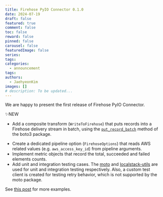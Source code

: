 ```yaml
---
title: Firehose PyIO Connector 0.1.0
date: 2024-07-19
draft: false
featured: true
comment: false
toc: false
reward: false
pinned: false
carousel: false
featuredImage: false
series:
tags:
categories:
  - announcement
tags: 
authors:
  - JaehyeonKim
images: []
# description: To be updated...
---
```


We are happy to present the first release of Firehose PyIO Connector.

✨NEW

- Add a composite transform (`WriteToFirehose`) that puts records into a Firehose delivery stream in batch, using the [`put_record_batch`](https://boto3.amazonaws.com/v1/documentation/api/latest/reference/services/firehose/client/put_record_batch.html) method of the boto3 package.


<!--more-->

- Create a dedicated pipeline option (`FirehoseOptions`) that reads AWS related values (e.g. `aws_access_key_id`) from pipeline arguments.
- Implement metric objects that record the total, succeeded and failed elements counts.
- Add unit and integration testing cases. The [moto](https://github.com/getmoto/moto) and [localstack-utils](https://docs.localstack.cloud/user-guide/tools/testing-utils/) are used for unit and integration testing respectively. Also, a custom test client is created for testing retry behavior, which is not supported by the moto package.

See [this post](/blog/2024/firehose-pyio-intro/) for more examples.
